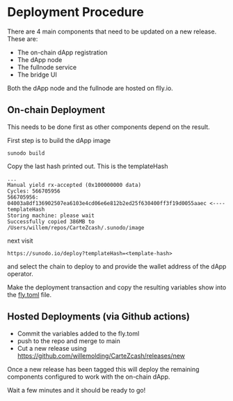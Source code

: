 # Deployment Procedure

There are 4 main components that need to be updated on a new release. These are:
- The on-chain dApp registration
- The dApp node
- The fullnode service
- The bridge UI

Both the dApp node and the fullnode are hosted on flly.io. 

## On-chain Deployment

This needs to be done first as other components depend on the result.

First step is to build the dApp image

```shell
sunodo build
```

Copy the last hash printed out. This is the templateHash

```shell
...
Manual yield rx-accepted (0x100000000 data)
Cycles: 566705956
566705956: 04003a8df136902507ea6103e4cd06e6e812b2ed25f630400ff3f19d0055aaec <---- templateHash
Storing machine: please wait
Successfully copied 386MB to /Users/willem/repos/CarteZcash/.sunodo/image
```

next visit

```
https://sunodo.io/deploy?templateHash=<template-hash>
```
and select the chain to deploy to and provide the wallet address of the dApp operator.

Make the deployment transaction and copy the resulting variables show into the [fly.toml](./fly.toml) file.

## Hosted Deployments (via Github actions)

- Commit the variables added to the fly.toml
- push to the repo and merge to main
- Cut a new release using https://github.com/willemolding/CarteZcash/releases/new

Once a new release has been tagged this will deploy the remaining components configured to work with the on-chain dApp.

Wait a few minutes and it should be ready to go!
